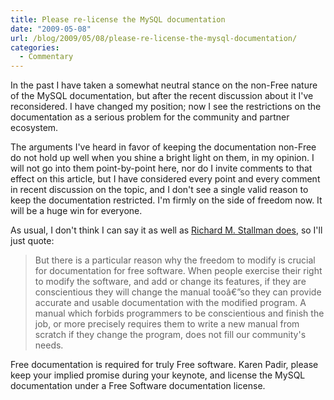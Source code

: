 ```yaml
---
title: Please re-license the MySQL documentation
date: "2009-05-08"
url: /blog/2009/05/08/please-re-license-the-mysql-documentation/
categories:
  - Commentary
---
```

In the past I have taken a somewhat neutral stance on the non-Free nature of the MySQL documentation, but after the recent discussion about it I've reconsidered. I have changed my position; now I see the restrictions on the documentation as a serious problem for the community and partner ecosystem.

The arguments I've heard in favor of keeping the documentation non-Free do not hold up well when you shine a bright light on them, in my opinion. I will not go into them point-by-point here, nor do I invite comments to that effect on this article, but I have considered every point and every comment in recent discussion on the topic, and I don't see a single valid reason to keep the documentation restricted. I'm firmly on the side of freedom now. It will be a huge win for everyone.

As usual, I don't think I can say it as well as [Richard M. Stallman does](http://www.gnu.org/philosophy/free-doc.html), so I'll just quote:

> But there is a particular reason why the freedom to modify is crucial for documentation for free software. When people exercise their right to modify the software, and add or change its features, if they are conscientious they will change the manual tooâ€”so they can provide accurate and usable documentation with the modified program. A manual which forbids programmers to be conscientious and finish the job, or more precisely requires them to write a new manual from scratch if they change the program, does not fill our community's needs.

Free documentation is required for truly Free software. Karen Padir, please keep your implied promise during your keynote, and license the MySQL documentation under a Free Software documentation license.


